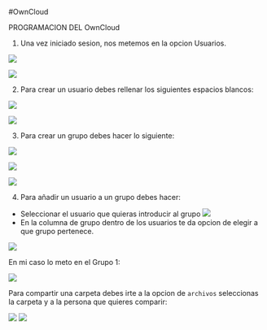 #OwnCloud

PROGRAMACION DEL OwnCloud

1. Una vez iniciado sesion, nos metemos en la opcion Usuarios.

![](/Manuales/Fotos/1.png)

![](/Manuales/Fotos/2.png)


2. Para crear un usuario debes rellenar los siguientes espacios blancos:

![](/Manuales/Fotos/3.png)

![](/Manuales/Fotos/4.png)

3. Para crear un grupo debes hacer lo siguiente:

![](/Manuales/Fotos/5.png)

![](/Manuales/Fotos/6.png)

![](/Manuales/Fotos/7.png)


4. Para añadir un usuario a un grupo debes hacer:

- Seleccionar el usuario que quieras introducir al grupo
![](/Manuales/Fotos/8.png)
- En la columna de grupo dentro de los usuarios te da opcion de elegir a que grupo pertenece.

![](/Manuales/Fotos/9.png)

En mi caso lo meto en el Grupo 1:

![](/Manuales/Fotos/10.png)

Para compartir una carpeta debes irte a la opcion de ``archivos`` seleccionas la carpeta y a la persona que quieres comparir:

![](/Manuales/Fotos/11.png)
![](/Manuales/Fotos/12.png)

